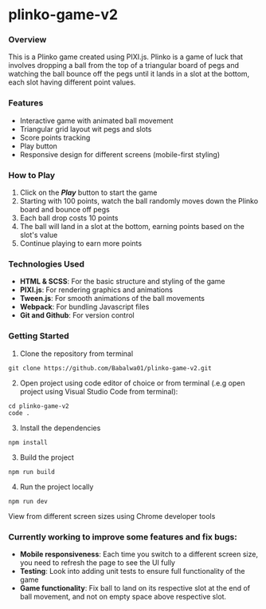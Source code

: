 # plinko-game-v2

### Overview

This is a Plinko game created using PIXI.js. Plinko is a game of luck that involves
dropping a ball from the top of a triangular board of pegs and watching the ball bounce off
the pegs until it lands in a slot at the bottom, each slot having different point values.

### Features

- Interactive game with animated ball movement
- Triangular grid layout wit pegs and slots
- Score points tracking
- Play button
- Responsive design for different screens (mobile-first styling)

### How to Play

1. Click on the **_Play_** button to start the game
2. Starting with 100 points, watch the ball randomly moves down the Plinko board and bounce off pegs
3. Each ball drop costs 10 points
4. The ball will land in a slot at the bottom, earning points based on the slot's value
5. Continue playing to earn more points

### Technologies Used

- **HTML & SCSS**: For the basic structure and styling of the game
- **PIXI.js**: For rendering graphics and animations
- **Tween.js**: For smooth animations of the ball movements
- **Webpack**: For bundling Javascript files
- **Git and Github**: For version control

### Getting Started

1. Clone the repository from terminal

```
git clone https://github.com/Babalwa01/plinko-game-v2.git
```

2. Open project using code editor of choice or from terminal (.e.g open project using Visual Studio Code from terminal):

```
cd plinko-game-v2
code .
```

3. Install the dependencies

```
npm install
```

3. Build the project

```
npm run build
```

4. Run the project locally

```
npm run dev
```

View from different screen sizes using Chrome developer tools

### Currently working to improve some features and fix bugs:

- **Mobile responsiveness**: Each time you switch to a different screen size, you need to refresh the page to see the UI fully
- **Testing**: Look into adding unit tests to ensure full functionality of the game
- **Game functionality**: Fix ball to land on its respective slot at the end of ball movement, and not on empty space above respective slot.
